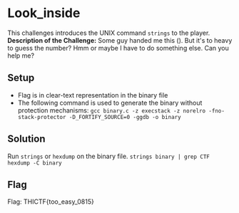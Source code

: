 # Look_inside
This challenges introduces the UNIX command `strings` to the player.
**Description of the Challenge:**
Some guy handed me this (<Link>). But it's to heavy to guess the number? Hmm or maybe I have to do something else. Can you help me?

## Setup
* Flag is in clear-text representation in the binary file
* The following command is used to generate the binary without protection mechanisms:
```gcc binary.c -z execstack -z norelro -fno-stack-protector -D_FORTIFY_SOURCE=0 -ggdb -o binary```

## Solution
Run `strings` or `hexdump` on the binary file.
```strings binary | grep CTF```
```hexdump -C binary```

## Flag
Flag: THICTF{too_easy_0815}